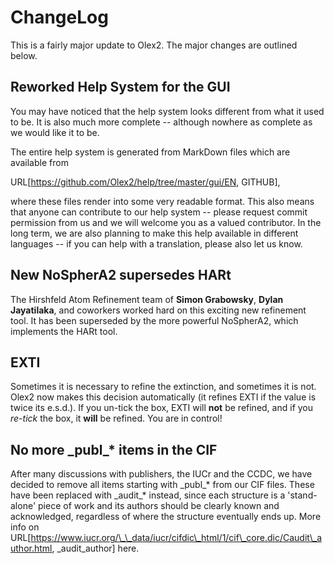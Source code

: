 # ChangeLog

This is a fairly major update to Olex2. The major changes are outlined below.

## Reworked Help System for the GUI

You may have noticed that the help system looks different from what it used to be. It is also much more complete -- although nowhere as complete as we would like it to be. 

The entire help system is generated from MarkDown files which are available from 

URL[https://github.com/Olex2/help/tree/master/gui/EN, GITHUB], 

where these files render into some very readable format. This also means that anyone can contribute to our help system -- please request commit permission from us and we will welcome you as a valued contributor. In the long term, we are also planning to make this help available in different languages -- if you can help with a translation, please also let us know.

## New NoSpherA2 supersedes HARt

The Hirshfeld Atom Refinement team of **Simon Grabowsky**, **Dylan Jayatilaka**, and coworkers worked hard on this exciting new refinement tool. It has been superseded by the more powerful NoSpherA2, which implements the HARt tool.

## EXTI

Sometimes it is necessary to refine the extinction, and sometimes it is not. Olex2 now makes this decision automatically (it refines EXTI if the value is twice its e.s.d.). If you un-tick the box, EXTI will **not** be refined, and if you *re-tick* the box, it **will** be refined. You are in control!

## No more \_publ\_* items in the CIF

After many discussions with publishers, the IUCr and the CCDC, we have decided to remove all items starting with \_publ\_* from our CIF files. These have been replaced with \_audit\_* instead, since each structure is a 'stand-alone' piece of work and its authors should be clearly known and acknowledged, regardless of where the structure eventually ends up. More info on URL[https://www.iucr.org/\_\_data/iucr/cifdic\_html/1/cif\_core.dic/Caudit\_author.html, \_audit_author] here.
